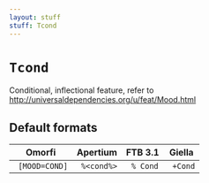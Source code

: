 ```yaml
---
layout: stuff
stuff: Tcond
---
```

# ` Tcond `

Conditional, inflectional feature, refer to http://universaldependencies.org/u/feat/Mood.html

## Default formats
| Omorfi | Apertium | FTB 3.1 | Giella |
|:------:|:--------:|:-------:|:------:|
| ` [MOOD=COND]` | ` %<cond%>` | ` % Cond` | ` +Cond`  |
